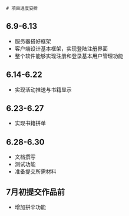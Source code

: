 	# 项目进度安排

## 6.9-6.13
- 服务器搭好框架
- 客户端设计基本框架，实现登陆注册界面
- 整个软件能够实现注册和登录基本用户管理功能

## 6.14-6.22
- 实现活动推送与书籍显示

## 6.23-6.27
- 实现书籍拼单

## 6.28-6.30
- 文档撰写
- 测试功能
- 准备提交所需材料

## 7月初提交作品前
- 增加拼伞功能
